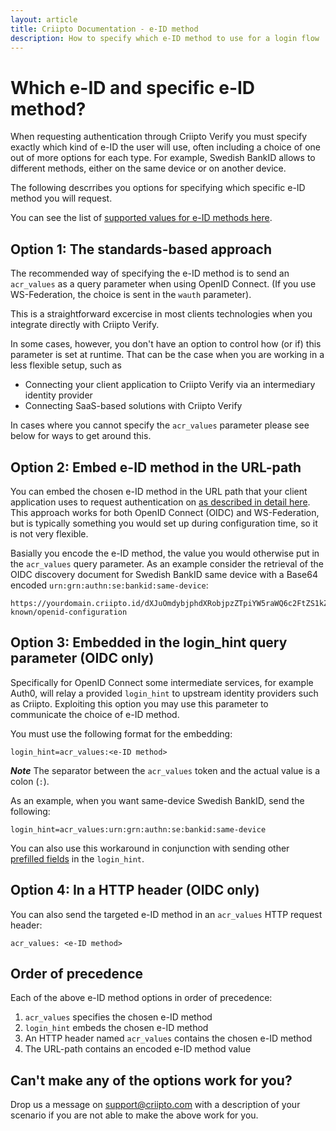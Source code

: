 ```yaml
---
layout: article
title: Criipto Documentation - e-ID method
description: How to specify which e-ID method to use for a login flow
---
```


# Which e-ID and specific e-ID method?

When requesting authentication through Criipto Verify you must specify exactly which kind of e-ID the user will use, often including 
a choice of one out of more options for each type. For example, Swedish BankID allows to different methods, either on the same device
or on another device.

The following descrribes you options for specifying which specific e-ID method you will request. 

You can see the list of [supported values for e-ID methods here](/how-to/acr-values/).

## Option 1: The standards-based approach

The recommended way of specifying the e-ID method is to send an `acr_values` as a query parameter when using OpenID Connect.  (If you  use WS-Federation, the choice is sent in the  `wauth` parameter). 

This is a straightforward excercise in most clients technologies when you integrate directly with Criipto Verify. 

In some cases, however, you don't have an option to control how (or if) this parameter is set at runtime. That can be the case when you are working in a less flexible setup, such as
 - Connecting your client application to Criipto Verify via an intermediary identity provider
 - Connecting SaaS-based solutions with Criipto Verify

In cases where you cannot specify the `acr_values` parameter please see below for ways to get around this.

## Option 2: Embed e-ID method in the URL-path

You can embed the chosen e-ID method in the URL path that your client application uses to request authentication on [as described in detail here](/how-to/work-with-metadata). This approach works for both OpenID Connect (OIDC) and WS-Federation, but is typically something you would set up during configuration time, so it is not very flexible.

Basially you encode the e-ID method, the value you would otherwise put in the `acr_values` query parameter. As an example consider the retrieval of the OIDC discovery document for Swedish BankID same device with a Base64 encoded `urn:grn:authn:se:bankid:same-device`:
```
https://yourdomain.criipto.id/dXJuOmdybjphdXRobjpzZTpiYW5raWQ6c2FtZS1kZXZpY2U=/.well-known/openid-configuration
```

## Option 3: Embedded in the login_hint query parameter (OIDC only)
Specifically for OpenID Connect some intermediate services, for example Auth0, will relay a provided `login_hint` to upstream  identity providers such as Criipto. Exploiting this option you may use this parameter to communicate the choice of e-ID method.

You must use the following format for the embedding:
```
login_hint=acr_values:<e-ID method>
```
***Note*** The separator between the `acr_values` token and the actual value is a colon (`:`).

As an example, when you want same-device Swedish BankID, send the following:
```
login_hint=acr_values:urn:grn:authn:se:bankid:same-device
```

You can also use this workaround in conjunction with sending other [prefilled fields](/how-to/specify-prefilled-fields) in the `login_hint`.

## Option 4: In a HTTP header (OIDC only)
You can also send the targeted e-ID method in an `acr_values` HTTP request header:
```
acr_values: <e-ID method>
```

## Order of precedence 

Each of the above e-ID method options in order of precedence:

1. `acr_values` specifies the chosen e-ID method
2. `login_hint` embeds the chosen e-ID method
3. An HTTP header named `acr_values` contains the chosen e-ID method
3. The URL-path contains an encoded e-ID method value 

## Can't make any of the options work for you?
Drop us a message on <a href="support@criipto.com">support@criipto.com</a> with a description of your scenario if you are not able to make the above work for you.
